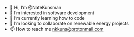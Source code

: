 - 👋 Hi, I’m @NateKunsman
- 👀 I’m interested in software development
- 🌱 I’m currently learning how to code
- 💞️ I’m looking to collaborate on renewable energy projects
- 📫 How to reach me nkkuns@protonmail.com

<!---
NateKunsman/NateKunsman is a ✨ special ✨ repository because its `README.md` (this file) appears on your GitHub profile.
You can click the Preview link to take a look at your changes.
--->
